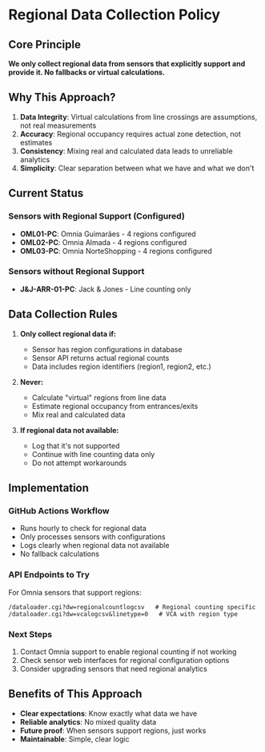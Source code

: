 # Regional Data Collection Policy

## Core Principle
**We only collect regional data from sensors that explicitly support and provide it. No fallbacks or virtual calculations.**

## Why This Approach?

1. **Data Integrity**: Virtual calculations from line crossings are assumptions, not real measurements
2. **Accuracy**: Regional occupancy requires actual zone detection, not estimates
3. **Consistency**: Mixing real and calculated data leads to unreliable analytics
4. **Simplicity**: Clear separation between what we have and what we don't

## Current Status

### Sensors with Regional Support (Configured)
- **OML01-PC**: Omnia Guimarães - 4 regions configured
- **OML02-PC**: Omnia Almada - 4 regions configured  
- **OML03-PC**: Omnia NorteShopping - 4 regions configured

### Sensors without Regional Support
- **J&J-ARR-01-PC**: Jack & Jones - Line counting only

## Data Collection Rules

1. **Only collect regional data if:**
   - Sensor has region configurations in database
   - Sensor API returns actual regional counts
   - Data includes region identifiers (region1, region2, etc.)

2. **Never:**
   - Calculate "virtual" regions from line data
   - Estimate regional occupancy from entrances/exits
   - Mix real and calculated data

3. **If regional data not available:**
   - Log that it's not supported
   - Continue with line counting data only
   - Do not attempt workarounds

## Implementation

### GitHub Actions Workflow
- Runs hourly to check for regional data
- Only processes sensors with configurations
- Logs clearly when regional data not available
- No fallback calculations

### API Endpoints to Try
For Omnia sensors that support regions:
```
/dataloader.cgi?dw=regionalcountlogcsv   # Regional counting specific
/dataloader.cgi?dw=vcalogcsv&linetype=0   # VCA with region type
```

### Next Steps
1. Contact Omnia support to enable regional counting if not working
2. Check sensor web interfaces for regional configuration options
3. Consider upgrading sensors that need regional analytics

## Benefits of This Approach
- **Clear expectations**: Know exactly what data we have
- **Reliable analytics**: No mixed quality data
- **Future proof**: When sensors support regions, just works
- **Maintainable**: Simple, clear logic